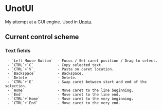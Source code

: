 # UnotUI
My attempt at a GUI engine. Used in [Unotu](https://github.com/DanilaFoxPro/Unotu).
 
## Current control scheme
 
### Text fields
```
 - `Left Mouse Button`  - Focus / Set caret position / Drag to select.
 - `CTRL`+`C`           - Copy selected text.
 - `CTRL`+`V`           - Paste on caret location.
 - `Backspace`          - Backspace.
 - `Delete`             - Delete.
 - `CTRL`+`E`           - Swap caret between start and end of the selection.
 - `Home`               - Move caret to the line beginning.
 - `End`                - Move caret to the line end.
 - `CTRL`+`Home`        - Move caret to the very beginning.
 - `CTRL`+`End`         - Move caret to the very end.
```
